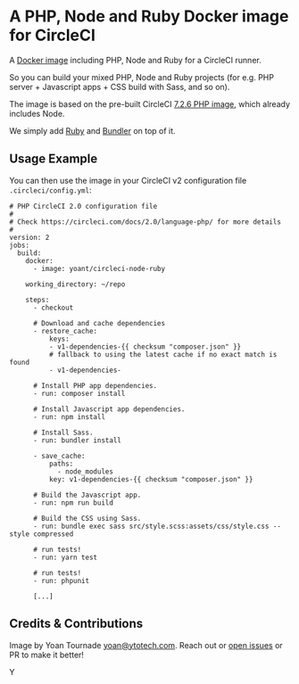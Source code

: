 # A PHP, Node and Ruby Docker image for CircleCI

A [Docker image](https://hub.docker.com/r/yoant/circleci-php-node-ruby/) including PHP, Node and Ruby for a CircleCI runner.

So you can build your mixed PHP, Node and Ruby projects (for e.g. PHP server + Javascript apps + CSS build with Sass, and so on).

The image is based on the pre-built CircleCI [7.2.6 PHP image](https://circleci.com/docs/2.0/circleci-images/#php), which already
includes Node.

We simply add [Ruby](https://rubygems.org) and [Bundler](http://bundler.io/) on top of it.

## Usage Example

You can then use the image in your CircleCI v2 configuration file `.circleci/config.yml`:

```
# PHP CircleCI 2.0 configuration file
#
# Check https://circleci.com/docs/2.0/language-php/ for more details
#
version: 2
jobs:
  build:
    docker:
      - image: yoant/circleci-node-ruby

    working_directory: ~/repo

    steps:
      - checkout

      # Download and cache dependencies
      - restore_cache:
          keys:
          - v1-dependencies-{{ checksum "composer.json" }}
          # fallback to using the latest cache if no exact match is found
          - v1-dependencies-

      # Install PHP app dependencies.
      - run: composer install

      # Install Javascript app dependencies.
      - run: npm install

      # Install Sass.
      - run: bundler install

      - save_cache:
          paths:
            - node_modules
          key: v1-dependencies-{{ checksum "composer.json" }}

      # Build the Javascript app.
      - run: npm run build

      # Build the CSS using Sass.
      - run: bundle exec sass src/style.scss:assets/css/style.css --style compressed

      # run tests!
      - run: yarn test

      # run tests!
      - run: phpunit

      [...]
```

## Credits & Contributions

Image by Yoan Tournade <yoan@ytotech.com>. Reach out or [open issues](https://github.com/YtoTech/circleci-php-node-ruby/issues) or PR to make it better!

Y
